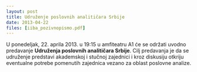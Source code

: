 ```yaml
---
layout: post
title: Udruženje poslovnih analitičara Srbije
date: 2013-04-22
files: [iiba_pozivnopismo.pdf]
---
```


U ponedeljak, 22. aprila 2013. u 19:15 u amfiteatru A1 će se održati uvodno predavanje **Udruženja poslovnih analitičara Srbije**. Cilj predavanja je da se udruženje predstavi akademskoj i stučnoj zajednici i kroz diskusiju otkriju eventualne potrebe pomenutih zajednica vezano za oblast poslovne analize. 
